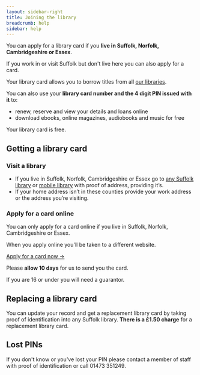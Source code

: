 ```yaml
---
layout: sidebar-right
title: Joining the library
breadcrumb: help
sidebar: help
---
```


You can apply for a library card if you **live in Suffolk, Norfolk, Cambridgeshire or Essex**.

If you work in or visit Suffolk but don't live here you can also apply for a card.

Your library card allows you to borrow titles from all [our libraries](/libraries/).

You can also use your **library card number and the 4 digit PIN issued with it** to:

- renew, reserve and view your details and loans online
- download ebooks, online magazines, audiobooks and music for free

Your library card is free.

## Getting a library card

### Visit a library

- If you live in Suffolk, Norfolk, Cambridgeshire or Essex go to [any Suffolk library](/libraries/) or [mobile library](/mobiles-home/) with proof of address, providing it&#8217;s.
- If your home address isn&#8217;t in these counties provide your work address or the address you&#8217;re visiting.

### Apply for a card online

You can only apply for a card online if you live in Suffolk, Norfolk, Cambridgeshire or Essex.

When you apply online you'll be taken to a different website.

<p><a href="https://suffolk.spydus.co.uk/cgi-bin/spydus.exe/MSGTRN/OPAC/JOIN" class="pure-button pure-button-primary custom-force-white">Apply for a card now &rarr;</a></p>

Please **allow 10 days** for us to send you the card.

If you are 16 or under you will need a guarantor.

## Replacing a library card

You can update your record and get a replacement library card by taking proof of identification into any Suffolk library. **There is a &pound;1.50 charge** for a replacement library card.

## Lost PINs

If you don't know or you've lost your PIN please contact a member of staff with proof of identification or call 01473 351249.

